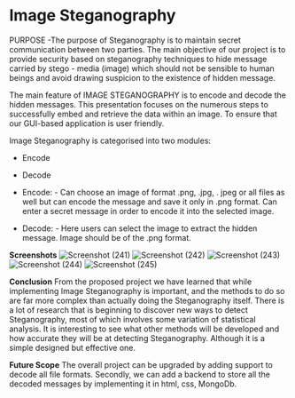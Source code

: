 # Image Steganography
PURPOSE
-The purpose of Steganography is to maintain secret communication between two parties.
The main objective of our project is to provide security based on          steganography techniques to hide message carried by stego - media (image) which should not be sensible to human beings and avoid drawing suspicion to the existence of hidden message. 

The main feature of IMAGE STEGANOGRAPHY is to encode and decode the hidden messages.
This presentation focuses on the numerous steps to successfully embed and retrieve the data within an image.
To ensure that our GUI-based application is user friendly.

Image Steganography is categorised into two modules:
- Encode
- Decode

- Encode: -
Can choose an image of format .png, .jpg, . jpeg or all files as well but can encode the message and save it only in .png format.
Can enter a secret message in order to encode it into the selected image.
 
- Decode: -
Here users can select the image to extract the hidden message.
Image should be of the .png format.

**Screenshots**
![Screenshot (241)](https://user-images.githubusercontent.com/79132253/124146580-86288f80-daab-11eb-8726-071213b1e493.png)
![Screenshot (242)](https://user-images.githubusercontent.com/79132253/124146595-8b85da00-daab-11eb-8855-e1d4ce277438.png)
![Screenshot (243)](https://user-images.githubusercontent.com/79132253/124146607-8f196100-daab-11eb-9c50-51b54d240df7.png)
![Screenshot (244)](https://user-images.githubusercontent.com/79132253/124146629-95a7d880-daab-11eb-96e5-98a202019a9c.png)
![Screenshot (245)](https://user-images.githubusercontent.com/79132253/124146644-993b5f80-daab-11eb-8fc6-c1bb0f2886ae.png)

**Conclusion**
From the proposed project we have learned that while implementing Image Steganography is important, and the methods to do so are far more complex than actually doing the Steganography itself.
There is a lot of research that is beginning to discover new ways to detect Steganography, most of which involves some variation of statistical analysis. It is interesting to see what other methods will be developed and how accurate they will be at detecting Steganography. 
Although it is a simple designed but effective one.

**Future Scope**
The overall project can be upgraded by adding support to decode all file formats.
Secondly, we can add a backend to store all the decoded messages by implementing it in html, css, MongoDb.






